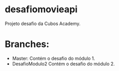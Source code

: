 # desafiomovieapi

Projeto desafio da Cubos Academy.
# Branches:
- Master: 
Contém o desafio do módulo 1.
- DesafioModulo2
Contém o desafio do módulo 2.